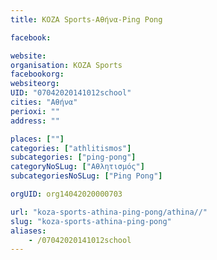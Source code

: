 ```yaml
---
title: KOZA Sports-Αθήνα-Ping Pong

facebook:

website:
organisation: KOZA Sports
facebookorg:
websiteorg:
UID: "07042020141012school"
cities: "Αθήνα"
perioxi: ""
address: ""

places: [""]
categories: ["athlitismos"]
subcategories: ["ping-pong"]
categoryNoSLug: ["Αθλητισμός"]
subcategoriesNoSLug: ["Ping Pong"]

orgUID: org14042020000703

url: "koza-sports-athina-ping-pong/athina//"
slug: "koza-sports-athina-ping-pong"
aliases:
    - /07042020141012school
---
```





